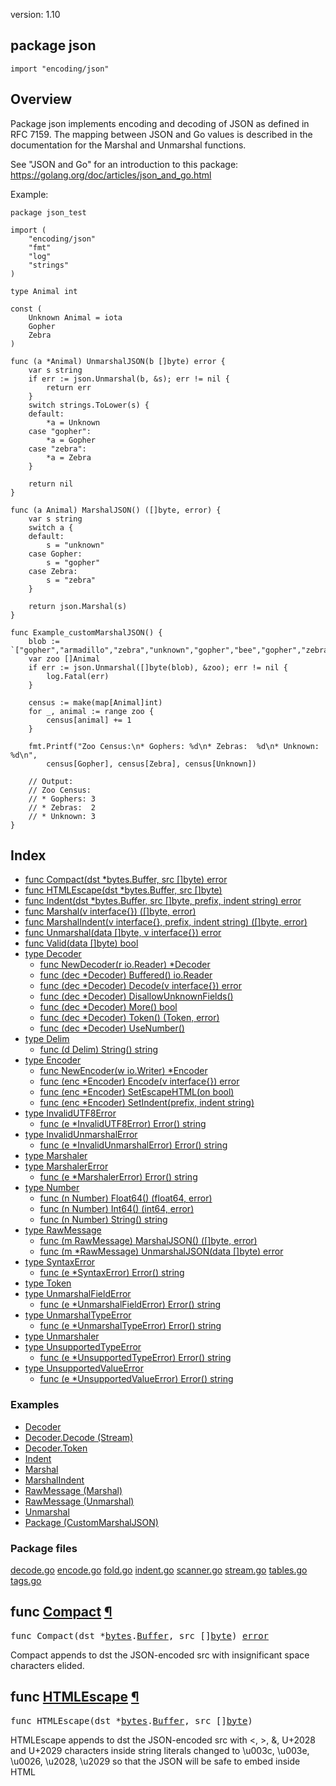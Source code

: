 version: 1.10
## package json

  `import "encoding/json"`

## Overview

Package json implements encoding and decoding of JSON as defined in RFC 7159.
The mapping between JSON and Go values is described in the documentation for the
Marshal and Unmarshal functions.

See "JSON and Go" for an introduction to this package:
https://golang.org/doc/articles/json_and_go.html

<a id="example_customMarshalJSON"></a>
Example:

    package json_test

    import (
        "encoding/json"
        "fmt"
        "log"
        "strings"
    )

    type Animal int

    const (
        Unknown Animal = iota
        Gopher
        Zebra
    )

    func (a *Animal) UnmarshalJSON(b []byte) error {
        var s string
        if err := json.Unmarshal(b, &s); err != nil {
            return err
        }
        switch strings.ToLower(s) {
        default:
            *a = Unknown
        case "gopher":
            *a = Gopher
        case "zebra":
            *a = Zebra
        }

        return nil
    }

    func (a Animal) MarshalJSON() ([]byte, error) {
        var s string
        switch a {
        default:
            s = "unknown"
        case Gopher:
            s = "gopher"
        case Zebra:
            s = "zebra"
        }

        return json.Marshal(s)
    }

    func Example_customMarshalJSON() {
        blob := `["gopher","armadillo","zebra","unknown","gopher","bee","gopher","zebra"]`
        var zoo []Animal
        if err := json.Unmarshal([]byte(blob), &zoo); err != nil {
            log.Fatal(err)
        }

        census := make(map[Animal]int)
        for _, animal := range zoo {
            census[animal] += 1
        }

        fmt.Printf("Zoo Census:\n* Gophers: %d\n* Zebras:  %d\n* Unknown: %d\n",
            census[Gopher], census[Zebra], census[Unknown])

        // Output:
        // Zoo Census:
        // * Gophers: 3
        // * Zebras:  2
        // * Unknown: 3
    }

## Index

- [func Compact(dst *bytes.Buffer, src []byte) error](#Compact)
- [func HTMLEscape(dst *bytes.Buffer, src []byte)](#HTMLEscape)
- [func Indent(dst *bytes.Buffer, src []byte, prefix, indent string) error](#Indent)
- [func Marshal(v interface{}) ([]byte, error)](#Marshal)
- [func MarshalIndent(v interface{}, prefix, indent string) ([]byte, error)](#MarshalIndent)
- [func Unmarshal(data []byte, v interface{}) error](#Unmarshal)
- [func Valid(data []byte) bool](#Valid)
- [type Decoder](#Decoder)
  - [func NewDecoder(r io.Reader) *Decoder](#NewDecoder)
  - [func (dec *Decoder) Buffered() io.Reader](#Decoder.Buffered)
  - [func (dec *Decoder) Decode(v interface{}) error](#Decoder.Decode)
  - [func (dec *Decoder) DisallowUnknownFields()](#Decoder.DisallowUnknownFields)
  - [func (dec *Decoder) More() bool](#Decoder.More)
  - [func (dec *Decoder) Token() (Token, error)](#Decoder.Token)
  - [func (dec *Decoder) UseNumber()](#Decoder.UseNumber)
- [type Delim](#Delim)
  - [func (d Delim) String() string](#Delim.String)
- [type Encoder](#Encoder)
  - [func NewEncoder(w io.Writer) *Encoder](#NewEncoder)
  - [func (enc *Encoder) Encode(v interface{}) error](#Encoder.Encode)
  - [func (enc *Encoder) SetEscapeHTML(on bool)](#Encoder.SetEscapeHTML)
  - [func (enc *Encoder) SetIndent(prefix, indent string)](#Encoder.SetIndent)
- [type InvalidUTF8Error](#InvalidUTF8Error)
  - [func (e *InvalidUTF8Error) Error() string](#InvalidUTF8Error.Error)
- [type InvalidUnmarshalError](#InvalidUnmarshalError)
  - [func (e *InvalidUnmarshalError) Error() string](#InvalidUnmarshalError.Error)
- [type Marshaler](#Marshaler)
- [type MarshalerError](#MarshalerError)
  - [func (e *MarshalerError) Error() string](#MarshalerError.Error)
- [type Number](#Number)
  - [func (n Number) Float64() (float64, error)](#Number.Float64)
  - [func (n Number) Int64() (int64, error)](#Number.Int64)
  - [func (n Number) String() string](#Number.String)
- [type RawMessage](#RawMessage)
  - [func (m RawMessage) MarshalJSON() ([]byte, error)](#RawMessage.MarshalJSON)
  - [func (m *RawMessage) UnmarshalJSON(data []byte) error](#RawMessage.UnmarshalJSON)
- [type SyntaxError](#SyntaxError)
  - [func (e *SyntaxError) Error() string](#SyntaxError.Error)
- [type Token](#Token)
- [type UnmarshalFieldError](#UnmarshalFieldError)
  - [func (e *UnmarshalFieldError) Error() string](#UnmarshalFieldError.Error)
- [type UnmarshalTypeError](#UnmarshalTypeError)
  - [func (e *UnmarshalTypeError) Error() string](#UnmarshalTypeError.Error)
- [type Unmarshaler](#Unmarshaler)
- [type UnsupportedTypeError](#UnsupportedTypeError)
  - [func (e *UnsupportedTypeError) Error() string](#UnsupportedTypeError.Error)
- [type UnsupportedValueError](#UnsupportedValueError)
  - [func (e *UnsupportedValueError) Error() string](#UnsupportedValueError.Error)

### Examples

- [Decoder](#exampleDecoder)
- [Decoder.Decode (Stream)](#exampleDecoder_Decode_stream)
- [Decoder.Token](#exampleDecoder_Token)
- [Indent](#exampleIndent)
- [Marshal](#exampleMarshal)
- [MarshalIndent](#exampleMarshalIndent)
- [RawMessage (Marshal)](#exampleRawMessage_marshal)
- [RawMessage (Unmarshal)](#exampleRawMessage_unmarshal)
- [Unmarshal](#exampleUnmarshal)
- [Package (CustomMarshalJSON)](#example_customMarshalJSON)

### Package files
 [decode.go](//github.com/golang/go/blob/2ea7d3461bb41d0ae12b56ee52d43314bcdb97f9/src/encoding/json/decode.go) [encode.go](//github.com/golang/go/blob/2ea7d3461bb41d0ae12b56ee52d43314bcdb97f9/src/encoding/json/encode.go) [fold.go](//github.com/golang/go/blob/2ea7d3461bb41d0ae12b56ee52d43314bcdb97f9/src/encoding/json/fold.go) [indent.go](//github.com/golang/go/blob/2ea7d3461bb41d0ae12b56ee52d43314bcdb97f9/src/encoding/json/indent.go) [scanner.go](//github.com/golang/go/blob/2ea7d3461bb41d0ae12b56ee52d43314bcdb97f9/src/encoding/json/scanner.go) [stream.go](//github.com/golang/go/blob/2ea7d3461bb41d0ae12b56ee52d43314bcdb97f9/src/encoding/json/stream.go) [tables.go](//github.com/golang/go/blob/2ea7d3461bb41d0ae12b56ee52d43314bcdb97f9/src/encoding/json/tables.go) [tags.go](//github.com/golang/go/blob/2ea7d3461bb41d0ae12b56ee52d43314bcdb97f9/src/encoding/json/tags.go)

<h2 id="Compact">func <a href="//github.com/golang/go/blob/2ea7d3461bb41d0ae12b56ee52d43314bcdb97f9/src/encoding/json/indent.go#L1">Compact</a>
    <a href="#Compact">¶</a></h2>
<pre>func Compact(dst *<a href="/bytes/">bytes</a>.<a href="/bytes/#Buffer">Buffer</a>, src []<a href="/builtin/#byte">byte</a>) <a href="/builtin/#error">error</a></pre>

Compact appends to dst the JSON-encoded src with insignificant space characters
elided.

<h2 id="HTMLEscape">func <a href="//github.com/golang/go/blob/2ea7d3461bb41d0ae12b56ee52d43314bcdb97f9/src/encoding/json/encode.go#L180">HTMLEscape</a>
    <a href="#HTMLEscape">¶</a></h2>
<pre>func HTMLEscape(dst *<a href="/bytes/">bytes</a>.<a href="/bytes/#Buffer">Buffer</a>, src []<a href="/builtin/#byte">byte</a>)</pre>

HTMLEscape appends to dst the JSON-encoded src with <, >, &, U+2028 and U+2029
characters inside string literals changed to \u003c, \u003e, \u0026, \u2028,
\u2029 so that the JSON will be safe to embed inside HTML <script> tags. For
historical reasons, web browsers don't honor standard HTML escaping within
<script> tags, so an alternative JSON encoding must be used.

<h2 id="Indent">func <a href="//github.com/golang/go/blob/2ea7d3461bb41d0ae12b56ee52d43314bcdb97f9/src/encoding/json/indent.go#L69">Indent</a>
    <a href="#Indent">¶</a></h2>
<pre>func Indent(dst *<a href="/bytes/">bytes</a>.<a href="/bytes/#Buffer">Buffer</a>, src []<a href="/builtin/#byte">byte</a>, prefix, indent <a href="/builtin/#string">string</a>) <a href="/builtin/#error">error</a></pre>

Indent appends to dst an indented form of the JSON-encoded src. Each element in
a JSON object or array begins on a new, indented line beginning with prefix
followed by one or more copies of indent according to the indentation nesting.
The data appended to dst does not begin with the prefix nor any indentation, to
make it easier to embed inside other formatted JSON data. Although leading space
characters (space, tab, carriage return, newline) at the beginning of src are
dropped, trailing space characters at the end of src are preserved and copied to
dst. For example, if src has no trailing spaces, neither will dst; if src ends
in a trailing newline, so will dst.

<a id="exampleIndent"></a>
Example:

    type Road struct {
        Name   string
        Number int
    }
    roads := []Road{
        {"Diamond Fork", 29},
        {"Sheep Creek", 51},
    }

    b, err := json.Marshal(roads)
    if err != nil {
        log.Fatal(err)
    }

    var out bytes.Buffer
    json.Indent(&out, b, "=", "\t")
    out.WriteTo(os.Stdout)
    // Output:
    // [
    // =	{
    // =		"Name": "Diamond Fork",
    // =		"Number": 29
    // =	},
    // =	{
    // =		"Name": "Sheep Creek",
    // =		"Number": 51
    // =	}
    // =]

<h2 id="Marshal">func <a href="//github.com/golang/go/blob/2ea7d3461bb41d0ae12b56ee52d43314bcdb97f9/src/encoding/json/encode.go#L149">Marshal</a>
    <a href="#Marshal">¶</a></h2>
<pre>func Marshal(v interface{}) ([]<a href="/builtin/#byte">byte</a>, <a href="/builtin/#error">error</a>)</pre>

Marshal returns the JSON encoding of v.

Marshal traverses the value v recursively. If an encountered value implements
the Marshaler interface and is not a nil pointer, Marshal calls its MarshalJSON
method to produce JSON. If no MarshalJSON method is present but the value
implements encoding.TextMarshaler instead, Marshal calls its MarshalText method
and encodes the result as a JSON string. The nil pointer exception is not
strictly necessary but mimics a similar, necessary exception in the behavior of
UnmarshalJSON.

Otherwise, Marshal uses the following type-dependent default encodings:

Boolean values encode as JSON booleans.

Floating point, integer, and Number values encode as JSON numbers.

String values encode as JSON strings coerced to valid UTF-8, replacing invalid
bytes with the Unicode replacement rune. The angle brackets "<" and ">" are
escaped to "\u003c" and "\u003e" to keep some browsers from misinterpreting JSON
output as HTML. Ampersand "&" is also escaped to "\u0026" for the same reason.
This escaping can be disabled using an Encoder that had SetEscapeHTML(false)
called on it.

Array and slice values encode as JSON arrays, except that []byte encodes as a
base64-encoded string, and a nil slice encodes as the null JSON value.

Struct values encode as JSON objects. Each exported struct field becomes a
member of the object, using the field name as the object key, unless the field
is omitted for one of the reasons given below.

The encoding of each struct field can be customized by the format string stored
under the "json" key in the struct field's tag. The format string gives the name
of the field, possibly followed by a comma-separated list of options. The name
may be empty in order to specify options without overriding the default field
name.

The "omitempty" option specifies that the field should be omitted from the
encoding if the field has an empty value, defined as false, 0, a nil pointer, a
nil interface value, and any empty array, slice, map, or string.

As a special case, if the field tag is "-", the field is always omitted. Note
that a field with name "-" can still be generated using the tag "-,".

Examples of struct field tags and their meanings:

    // Field appears in JSON as key "myName".
    Field int `json:"myName"`

    // Field appears in JSON as key "myName" and
    // the field is omitted from the object if its value is empty,
    // as defined above.
    Field int `json:"myName,omitempty"`

    // Field appears in JSON as key "Field" (the default), but
    // the field is skipped if empty.
    // Note the leading comma.
    Field int `json:",omitempty"`

    // Field is ignored by this package.
    Field int `json:"-"`

    // Field appears in JSON as key "-".
    Field int `json:"-,"`

The "string" option signals that a field is stored as JSON inside a JSON-encoded
string. It applies only to fields of string, floating point, integer, or boolean
types. This extra level of encoding is sometimes used when communicating with
JavaScript programs:

    Int64String int64 `json:",string"`

The key name will be used if it's a non-empty string consisting of only Unicode
letters, digits, and ASCII punctuation except quotation marks, backslash, and
comma.

Anonymous struct fields are usually marshaled as if their inner exported fields
were fields in the outer struct, subject to the usual Go visibility rules
amended as described in the next paragraph. An anonymous struct field with a
name given in its JSON tag is treated as having that name, rather than being
anonymous. An anonymous struct field of interface type is treated the same as
having that type as its name, rather than being anonymous.

The Go visibility rules for struct fields are amended for JSON when deciding
which field to marshal or unmarshal. If there are multiple fields at the same
level, and that level is the least nested (and would therefore be the nesting
level selected by the usual Go rules), the following extra rules apply:

1) Of those fields, if any are JSON-tagged, only tagged fields are considered,
even if there are multiple untagged fields that would otherwise conflict.

2) If there is exactly one field (tagged or not according to the first rule),
that is selected.

3) Otherwise there are multiple fields, and all are ignored; no error occurs.

Handling of anonymous struct fields is new in Go 1.1. Prior to Go 1.1, anonymous
struct fields were ignored. To force ignoring of an anonymous struct field in
both current and earlier versions, give the field a JSON tag of "-".

Map values encode as JSON objects. The map's key type must either be a string,
an integer type, or implement encoding.TextMarshaler. The map keys are sorted
and used as JSON object keys by applying the following rules, subject to the
UTF-8 coercion described for string values above:

    - string keys are used directly
    - encoding.TextMarshalers are marshaled
    - integer keys are converted to strings

Pointer values encode as the value pointed to. A nil pointer encodes as the null
JSON value.

Interface values encode as the value contained in the interface. A nil interface
value encodes as the null JSON value.

Channel, complex, and function values cannot be encoded in JSON. Attempting to
encode such a value causes Marshal to return an UnsupportedTypeError.

JSON cannot represent cyclic data structures and Marshal does not handle them.
Passing cyclic structures to Marshal will result in an infinite recursion.

<a id="exampleMarshal"></a>
Example:

    type ColorGroup struct {
        ID     int
        Name   string
        Colors []string
    }
    group := ColorGroup{
        ID:     1,
        Name:   "Reds",
        Colors: []string{"Crimson", "Red", "Ruby", "Maroon"},
    }
    b, err := json.Marshal(group)
    if err != nil {
        fmt.Println("error:", err)
    }
    os.Stdout.Write(b)
    // Output:
    // {"ID":1,"Name":"Reds","Colors":["Crimson","Red","Ruby","Maroon"]}

<h2 id="MarshalIndent">func <a href="//github.com/golang/go/blob/2ea7d3461bb41d0ae12b56ee52d43314bcdb97f9/src/encoding/json/encode.go#L161">MarshalIndent</a>
    <a href="#MarshalIndent">¶</a></h2>
<pre>func MarshalIndent(v interface{}, prefix, indent <a href="/builtin/#string">string</a>) ([]<a href="/builtin/#byte">byte</a>, <a href="/builtin/#error">error</a>)</pre>

MarshalIndent is like Marshal but applies Indent to format the output. Each JSON
element in the output will begin on a new line beginning with prefix followed by
one or more copies of indent according to the indentation nesting.

<a id="exampleMarshalIndent"></a>
Example:

    data := map[string]int{
        "a": 1,
        "b": 2,
    }

    json, err := json.MarshalIndent(data, "<prefix>", "<indent>")
    if err != nil {
        log.Fatal(err)
    }

    fmt.Println(string(json))
    // Output:
    // {
    // <prefix><indent>"a": 1,
    // <prefix><indent>"b": 2
    // <prefix>}

<h2 id="Unmarshal">func <a href="//github.com/golang/go/blob/2ea7d3461bb41d0ae12b56ee52d43314bcdb97f9/src/encoding/json/decode.go#L87">Unmarshal</a>
    <a href="#Unmarshal">¶</a></h2>
<pre>func Unmarshal(data []<a href="/builtin/#byte">byte</a>, v interface{}) <a href="/builtin/#error">error</a></pre>

Unmarshal parses the JSON-encoded data and stores the result in the value
pointed to by v. If v is nil or not a pointer, Unmarshal returns an
InvalidUnmarshalError.

Unmarshal uses the inverse of the encodings that Marshal uses, allocating maps,
slices, and pointers as necessary, with the following additional rules:

To unmarshal JSON into a pointer, Unmarshal first handles the case of the JSON
being the JSON literal null. In that case, Unmarshal sets the pointer to nil.
Otherwise, Unmarshal unmarshals the JSON into the value pointed at by the
pointer. If the pointer is nil, Unmarshal allocates a new value for it to point
to.

To unmarshal JSON into a value implementing the Unmarshaler interface, Unmarshal
calls that value's UnmarshalJSON method, including when the input is a JSON
null. Otherwise, if the value implements encoding.TextUnmarshaler and the input
is a JSON quoted string, Unmarshal calls that value's UnmarshalText method with
the unquoted form of the string.

To unmarshal JSON into a struct, Unmarshal matches incoming object keys to the
keys used by Marshal (either the struct field name or its tag), preferring an
exact match but also accepting a case-insensitive match. By default, object keys
which don't have a corresponding struct field are ignored (see
Decoder.DisallowUnknownFields for an alternative).

To unmarshal JSON into an interface value, Unmarshal stores one of these in the
interface value:

    bool, for JSON booleans
    float64, for JSON numbers
    string, for JSON strings
    []interface{}, for JSON arrays
    map[string]interface{}, for JSON objects
    nil for JSON null

To unmarshal a JSON array into a slice, Unmarshal resets the slice length to
zero and then appends each element to the slice. As a special case, to unmarshal
an empty JSON array into a slice, Unmarshal replaces the slice with a new empty
slice.

To unmarshal a JSON array into a Go array, Unmarshal decodes JSON array elements
into corresponding Go array elements. If the Go array is smaller than the JSON
array, the additional JSON array elements are discarded. If the JSON array is
smaller than the Go array, the additional Go array elements are set to zero
values.

To unmarshal a JSON object into a map, Unmarshal first establishes a map to use.
If the map is nil, Unmarshal allocates a new map. Otherwise Unmarshal reuses the
existing map, keeping existing entries. Unmarshal then stores key-value pairs
from the JSON object into the map. The map's key type must either be a string,
an integer, or implement encoding.TextUnmarshaler.

If a JSON value is not appropriate for a given target type, or if a JSON number
overflows the target type, Unmarshal skips that field and completes the
unmarshaling as best it can. If no more serious errors are encountered,
Unmarshal returns an UnmarshalTypeError describing the earliest such error. In
any case, it's not guaranteed that all the remaining fields following the
problematic one will be unmarshaled into the target object.

The JSON null value unmarshals into an interface, map, pointer, or slice by
setting that Go value to nil. Because null is often used in JSON to mean ``not
present,'' unmarshaling a JSON null into any other Go type has no effect on the
value and produces no error.

When unmarshaling quoted strings, invalid UTF-8 or invalid UTF-16 surrogate
pairs are not treated as an error. Instead, they are replaced by the Unicode
replacement character U+FFFD.

<a id="exampleUnmarshal"></a>
Example:

    var jsonBlob = []byte(`[
    	{"Name": "Platypus", "Order": "Monotremata"},
    	{"Name": "Quoll",    "Order": "Dasyuromorphia"}
    ]`)
    type Animal struct {
        Name  string
        Order string
    }
    var animals []Animal
    err := json.Unmarshal(jsonBlob, &animals)
    if err != nil {
        fmt.Println("error:", err)
    }
    fmt.Printf("%+v", animals)
    // Output:
    // [{Name:Platypus Order:Monotremata} {Name:Quoll Order:Dasyuromorphia}]

<h2 id="Valid">func <a href="//github.com/golang/go/blob/2ea7d3461bb41d0ae12b56ee52d43314bcdb97f9/src/encoding/json/scanner.go#L9">Valid</a>
    <a href="#Valid">¶</a></h2>
<pre>func Valid(data []<a href="/builtin/#byte">byte</a>) <a href="/builtin/#bool">bool</a></pre>

Valid reports whether data is a valid JSON encoding.

<h2 id="Decoder">type <a href="//github.com/golang/go/blob/2ea7d3461bb41d0ae12b56ee52d43314bcdb97f9/src/encoding/json/stream.go#L4">Decoder</a>
    <a href="#Decoder">¶</a></h2>
<pre>type Decoder struct {
    <span class="comment">// contains filtered or unexported fields</span>
}</pre>

A Decoder reads and decodes JSON values from an input stream.

<a id="exampleDecoder"></a>
Example:

    const jsonStream = `
    	{"Name": "Ed", "Text": "Knock knock."}
    	{"Name": "Sam", "Text": "Who's there?"}
    	{"Name": "Ed", "Text": "Go fmt."}
    	{"Name": "Sam", "Text": "Go fmt who?"}
    	{"Name": "Ed", "Text": "Go fmt yourself!"}
    `
    type Message struct {
        Name, Text string
    }
    dec := json.NewDecoder(strings.NewReader(jsonStream))
    for {
        var m Message
        if err := dec.Decode(&m); err == io.EOF {
            break
        } else if err != nil {
            log.Fatal(err)
        }
        fmt.Printf("%s: %s\n", m.Name, m.Text)
    }
    // Output:
    // Ed: Knock knock.
    // Sam: Who's there?
    // Ed: Go fmt.
    // Sam: Go fmt who?
    // Ed: Go fmt yourself!

<h3 id="NewDecoder">func <a href="//github.com/golang/go/blob/2ea7d3461bb41d0ae12b56ee52d43314bcdb97f9/src/encoding/json/stream.go#L21">NewDecoder</a>
    <a href="#NewDecoder">¶</a></h3>
<pre>func NewDecoder(r <a href="/io/">io</a>.<a href="/io/#Reader">Reader</a>) *<a href="#Decoder">Decoder</a></pre>

NewDecoder returns a new decoder that reads from r.

The decoder introduces its own buffering and may read data from r beyond the
JSON values requested.

<h3 id="Decoder.Buffered">func (*Decoder) <a href="//github.com/golang/go/blob/2ea7d3461bb41d0ae12b56ee52d43314bcdb97f9/src/encoding/json/stream.go#L73">Buffered</a>
    <a href="#Decoder.Buffered">¶</a></h3>
<pre>func (dec *<a href="#Decoder">Decoder</a>) Buffered() <a href="/io/">io</a>.<a href="/io/#Reader">Reader</a></pre>

Buffered returns a reader of the data remaining in the Decoder's buffer. The
reader is valid until the next call to Decode.

<h3 id="Decoder.Decode">func (*Decoder) <a href="//github.com/golang/go/blob/2ea7d3461bb41d0ae12b56ee52d43314bcdb97f9/src/encoding/json/stream.go#L39">Decode</a>
    <a href="#Decoder.Decode">¶</a></h3>
<pre>func (dec *<a href="#Decoder">Decoder</a>) Decode(v interface{}) <a href="/builtin/#error">error</a></pre>

Decode reads the next JSON-encoded value from its input and stores it in the
value pointed to by v.

See the documentation for Unmarshal for details about the conversion of JSON
into a Go value.

<a id="exampleDecoder_Decode_stream"></a>
Example:

    const jsonStream = `
    	[
    		{"Name": "Ed", "Text": "Knock knock."},
    		{"Name": "Sam", "Text": "Who's there?"},
    		{"Name": "Ed", "Text": "Go fmt."},
    		{"Name": "Sam", "Text": "Go fmt who?"},
    		{"Name": "Ed", "Text": "Go fmt yourself!"}
    	]
    `
    type Message struct {
        Name, Text string
    }
    dec := json.NewDecoder(strings.NewReader(jsonStream))

    // read open bracket
    t, err := dec.Token()
    if err != nil {
        log.Fatal(err)
    }
    fmt.Printf("%T: %v\n", t, t)

    // while the array contains values
    for dec.More() {
        var m Message
        // decode an array value (Message)
        err := dec.Decode(&m)
        if err != nil {
            log.Fatal(err)
        }

        fmt.Printf("%v: %v\n", m.Name, m.Text)
    }

    // read closing bracket
    t, err = dec.Token()
    if err != nil {
        log.Fatal(err)
    }
    fmt.Printf("%T: %v\n", t, t)

    // Output:
    // json.Delim: [
    // Ed: Knock knock.
    // Sam: Who's there?
    // Ed: Go fmt.
    // Sam: Go fmt who?
    // Ed: Go fmt yourself!
    // json.Delim: ]

<h3 id="Decoder.DisallowUnknownFields">func (*Decoder) <a href="//github.com/golang/go/blob/2ea7d3461bb41d0ae12b56ee52d43314bcdb97f9/src/encoding/json/stream.go#L32">DisallowUnknownFields</a>
    <a href="#Decoder.DisallowUnknownFields">¶</a></h3>
<pre>func (dec *<a href="#Decoder">Decoder</a>) DisallowUnknownFields()</pre>

DisallowUnknownFields causes the Decoder to return an error when the destination
is a struct and the input contains object keys which do not match any
non-ignored, exported fields in the destination.

<h3 id="Decoder.More">func (*Decoder) <a href="//github.com/golang/go/blob/2ea7d3461bb41d0ae12b56ee52d43314bcdb97f9/src/encoding/json/stream.go#L469">More</a>
    <a href="#Decoder.More">¶</a></h3>
<pre>func (dec *<a href="#Decoder">Decoder</a>) More() <a href="/builtin/#bool">bool</a></pre>

More reports whether there is another element in the current array or object
being parsed.

<h3 id="Decoder.Token">func (*Decoder) <a href="//github.com/golang/go/blob/2ea7d3461bb41d0ae12b56ee52d43314bcdb97f9/src/encoding/json/stream.go#L354">Token</a>
    <a href="#Decoder.Token">¶</a></h3>
<pre>func (dec *<a href="#Decoder">Decoder</a>) Token() (<a href="#Token">Token</a>, <a href="/builtin/#error">error</a>)</pre>

Token returns the next JSON token in the input stream. At the end of the input
stream, Token returns nil, io.EOF.

Token guarantees that the delimiters [ ] { } it returns are properly nested and
matched: if Token encounters an unexpected delimiter in the input, it will
return an error.

The input stream consists of basic JSON values—bool, string, number, and
null—along with delimiters [ ] { } of type Delim to mark the start and end of
arrays and objects. Commas and colons are elided.

<a id="exampleDecoder_Token"></a>
Example:

    const jsonStream = `
    	{"Message": "Hello", "Array": [1, 2, 3], "Null": null, "Number": 1.234}
    `
    dec := json.NewDecoder(strings.NewReader(jsonStream))
    for {
        t, err := dec.Token()
        if err == io.EOF {
            break
        }
        if err != nil {
            log.Fatal(err)
        }
        fmt.Printf("%T: %v", t, t)
        if dec.More() {
            fmt.Printf(" (more)")
        }
        fmt.Printf("\n")
    }
    // Output:
    // json.Delim: { (more)
    // string: Message (more)
    // string: Hello (more)
    // string: Array (more)
    // json.Delim: [ (more)
    // float64: 1 (more)
    // float64: 2 (more)
    // float64: 3
    // json.Delim: ] (more)
    // string: Null (more)
    // <nil>: <nil> (more)
    // string: Number (more)
    // float64: 1.234
    // json.Delim: }

<h3 id="Decoder.UseNumber">func (*Decoder) <a href="//github.com/golang/go/blob/2ea7d3461bb41d0ae12b56ee52d43314bcdb97f9/src/encoding/json/stream.go#L27">UseNumber</a>
    <a href="#Decoder.UseNumber">¶</a></h3>
<pre>func (dec *<a href="#Decoder">Decoder</a>) UseNumber()</pre>

UseNumber causes the Decoder to unmarshal a number into an interface{} as a
Number instead of as a float64.

<h2 id="Delim">type <a href="//github.com/golang/go/blob/2ea7d3461bb41d0ae12b56ee52d43314bcdb97f9/src/encoding/json/stream.go#L337">Delim</a>
    <a href="#Delim">¶</a></h2>
<pre>type Delim <a href="/builtin/#rune">rune</a></pre>

A Delim is a JSON array or object delimiter, one of [ ] { or }.

<h3 id="Delim.String">func (Delim) <a href="//github.com/golang/go/blob/2ea7d3461bb41d0ae12b56ee52d43314bcdb97f9/src/encoding/json/stream.go#L339">String</a>
    <a href="#Delim.String">¶</a></h3>
<pre>func (d <a href="#Delim">Delim</a>) String() <a href="/builtin/#string">string</a></pre>


<h2 id="Encoder">type <a href="//github.com/golang/go/blob/2ea7d3461bb41d0ae12b56ee52d43314bcdb97f9/src/encoding/json/stream.go#L165">Encoder</a>
    <a href="#Encoder">¶</a></h2>
<pre>type Encoder struct {
    <span class="comment">// contains filtered or unexported fields</span>
}</pre>

An Encoder writes JSON values to an output stream.

<h3 id="NewEncoder">func <a href="//github.com/golang/go/blob/2ea7d3461bb41d0ae12b56ee52d43314bcdb97f9/src/encoding/json/stream.go#L176">NewEncoder</a>
    <a href="#NewEncoder">¶</a></h3>
<pre>func NewEncoder(w <a href="/io/">io</a>.<a href="/io/#Writer">Writer</a>) *<a href="#Encoder">Encoder</a></pre>

NewEncoder returns a new encoder that writes to w.

<h3 id="Encoder.Encode">func (*Encoder) <a href="//github.com/golang/go/blob/2ea7d3461bb41d0ae12b56ee52d43314bcdb97f9/src/encoding/json/stream.go#L185">Encode</a>
    <a href="#Encoder.Encode">¶</a></h3>
<pre>func (enc *<a href="#Encoder">Encoder</a>) Encode(v interface{}) <a href="/builtin/#error">error</a></pre>

Encode writes the JSON encoding of v to the stream, followed by a newline
character.

See the documentation for Marshal for details about the conversion of Go values
to JSON.

<h3 id="Encoder.SetEscapeHTML">func (*Encoder) <a href="//github.com/golang/go/blob/2ea7d3461bb41d0ae12b56ee52d43314bcdb97f9/src/encoding/json/stream.go#L237">SetEscapeHTML</a>
    <a href="#Encoder.SetEscapeHTML">¶</a></h3>
<pre>func (enc *<a href="#Encoder">Encoder</a>) SetEscapeHTML(on <a href="/builtin/#bool">bool</a>)</pre>

SetEscapeHTML specifies whether problematic HTML characters should be escaped
inside JSON quoted strings. The default behavior is to escape &, <, and > to
\u0026, \u003c, and \u003e to avoid certain safety problems that can arise when
embedding JSON in HTML.

In non-HTML settings where the escaping interferes with the readability of the
output, SetEscapeHTML(false) disables this behavior.

<h3 id="Encoder.SetIndent">func (*Encoder) <a href="//github.com/golang/go/blob/2ea7d3461bb41d0ae12b56ee52d43314bcdb97f9/src/encoding/json/stream.go#L225">SetIndent</a>
    <a href="#Encoder.SetIndent">¶</a></h3>
<pre>func (enc *<a href="#Encoder">Encoder</a>) SetIndent(prefix, indent <a href="/builtin/#string">string</a>)</pre>

SetIndent instructs the encoder to format each subsequent encoded value as if
indented by the package-level function Indent(dst, src, prefix, indent). Calling
SetIndent("", "") disables indentation.

<h2 id="InvalidUTF8Error">type <a href="//github.com/golang/go/blob/2ea7d3461bb41d0ae12b56ee52d43314bcdb97f9/src/encoding/json/encode.go#L240">InvalidUTF8Error</a>
    <a href="#InvalidUTF8Error">¶</a></h2>
<pre>type InvalidUTF8Error struct {
<span id="InvalidUTF8Error.S"></span>    S <a href="/builtin/#string">string</a> <span class="comment">// the whole string value that caused the error</span>
}</pre>

Before Go 1.2, an InvalidUTF8Error was returned by Marshal when attempting to
encode a string value with invalid UTF-8 sequences. As of Go 1.2, Marshal
instead coerces the string to valid UTF-8 by replacing invalid bytes with the
Unicode replacement rune U+FFFD.

Deprecated: No longer used; kept for compatibility.

<h3 id="InvalidUTF8Error.Error">func (*InvalidUTF8Error) <a href="//github.com/golang/go/blob/2ea7d3461bb41d0ae12b56ee52d43314bcdb97f9/src/encoding/json/encode.go#L244">Error</a>
    <a href="#InvalidUTF8Error.Error">¶</a></h3>
<pre>func (e *<a href="#InvalidUTF8Error">InvalidUTF8Error</a>) Error() <a href="/builtin/#string">string</a></pre>


<h2 id="InvalidUnmarshalError">type <a href="//github.com/golang/go/blob/2ea7d3461bb41d0ae12b56ee52d43314bcdb97f9/src/encoding/json/decode.go#L146">InvalidUnmarshalError</a>
    <a href="#InvalidUnmarshalError">¶</a></h2>
<pre>type InvalidUnmarshalError struct {
<span id="InvalidUnmarshalError.Type"></span>    Type <a href="/reflect/">reflect</a>.<a href="/reflect/#Type">Type</a>
}</pre>

An InvalidUnmarshalError describes an invalid argument passed to Unmarshal. (The
argument to Unmarshal must be a non-nil pointer.)

<h3 id="InvalidUnmarshalError.Error">func (*InvalidUnmarshalError) <a href="//github.com/golang/go/blob/2ea7d3461bb41d0ae12b56ee52d43314bcdb97f9/src/encoding/json/decode.go#L150">Error</a>
    <a href="#InvalidUnmarshalError.Error">¶</a></h3>
<pre>func (e *<a href="#InvalidUnmarshalError">InvalidUnmarshalError</a>) Error() <a href="/builtin/#string">string</a></pre>


<h2 id="Marshaler">type <a href="//github.com/golang/go/blob/2ea7d3461bb41d0ae12b56ee52d43314bcdb97f9/src/encoding/json/encode.go#L211">Marshaler</a>
    <a href="#Marshaler">¶</a></h2>
<pre>type Marshaler interface {
    MarshalJSON() ([]<a href="/builtin/#byte">byte</a>, <a href="/builtin/#error">error</a>)
}</pre>

Marshaler is the interface implemented by types that can marshal themselves into
valid JSON.

<h2 id="MarshalerError">type <a href="//github.com/golang/go/blob/2ea7d3461bb41d0ae12b56ee52d43314bcdb97f9/src/encoding/json/encode.go#L248">MarshalerError</a>
    <a href="#MarshalerError">¶</a></h2>
<pre>type MarshalerError struct {
<span id="MarshalerError.Type"></span>    Type <a href="/reflect/">reflect</a>.<a href="/reflect/#Type">Type</a>
<span id="MarshalerError.Err"></span>    Err  <a href="/builtin/#error">error</a>
}</pre>


<h3 id="MarshalerError.Error">func (*MarshalerError) <a href="//github.com/golang/go/blob/2ea7d3461bb41d0ae12b56ee52d43314bcdb97f9/src/encoding/json/encode.go#L253">Error</a>
    <a href="#MarshalerError.Error">¶</a></h3>
<pre>func (e *<a href="#MarshalerError">MarshalerError</a>) Error() <a href="/builtin/#string">string</a></pre>


<h2 id="Number">type <a href="//github.com/golang/go/blob/2ea7d3461bb41d0ae12b56ee52d43314bcdb97f9/src/encoding/json/decode.go#L184">Number</a>
    <a href="#Number">¶</a></h2>
<pre>type Number <a href="/builtin/#string">string</a></pre>

A Number represents a JSON number literal.

<h3 id="Number.Float64">func (Number) <a href="//github.com/golang/go/blob/2ea7d3461bb41d0ae12b56ee52d43314bcdb97f9/src/encoding/json/decode.go#L190">Float64</a>
    <a href="#Number.Float64">¶</a></h3>
<pre>func (n <a href="#Number">Number</a>) Float64() (<a href="/builtin/#float64">float64</a>, <a href="/builtin/#error">error</a>)</pre>

Float64 returns the number as a float64.

<h3 id="Number.Int64">func (Number) <a href="//github.com/golang/go/blob/2ea7d3461bb41d0ae12b56ee52d43314bcdb97f9/src/encoding/json/decode.go#L195">Int64</a>
    <a href="#Number.Int64">¶</a></h3>
<pre>func (n <a href="#Number">Number</a>) Int64() (<a href="/builtin/#int64">int64</a>, <a href="/builtin/#error">error</a>)</pre>

Int64 returns the number as an int64.

<h3 id="Number.String">func (Number) <a href="//github.com/golang/go/blob/2ea7d3461bb41d0ae12b56ee52d43314bcdb97f9/src/encoding/json/decode.go#L187">String</a>
    <a href="#Number.String">¶</a></h3>
<pre>func (n <a href="#Number">Number</a>) String() <a href="/builtin/#string">string</a></pre>

String returns the literal text of the number.

<h2 id="RawMessage">type <a href="//github.com/golang/go/blob/2ea7d3461bb41d0ae12b56ee52d43314bcdb97f9/src/encoding/json/stream.go#L244">RawMessage</a>
    <a href="#RawMessage">¶</a></h2>
<pre>type RawMessage []<a href="/builtin/#byte">byte</a></pre>

RawMessage is a raw encoded JSON value. It implements Marshaler and Unmarshaler
and can be used to delay JSON decoding or precompute a JSON encoding.

<a id="exampleRawMessage_marshal"></a>
Example:

    h := json.RawMessage(`{"precomputed": true}`)

    c := struct {
        Header *json.RawMessage `json:"header"`
        Body   string           `json:"body"`
    }{Header: &h, Body: "Hello Gophers!"}

    b, err := json.MarshalIndent(&c, "", "\t")
    if err != nil {
        fmt.Println("error:", err)
    }
    os.Stdout.Write(b)

    // Output:
    // {
    // 	"header": {
    // 		"precomputed": true
    // 	},
    // 	"body": "Hello Gophers!"
    // }


<a id="exampleRawMessage_unmarshal"></a>
Example:

    type Color struct {
        Space string
        Point json.RawMessage // delay parsing until we know the color space
    }
    type RGB struct {
        R   uint8
        G   uint8
        B   uint8
    }
    type YCbCr struct {
        Y   uint8
        Cb  int8
        Cr  int8
    }

    var j = []byte(`[
    	{"Space": "YCbCr", "Point": {"Y": 255, "Cb": 0, "Cr": -10}},
    	{"Space": "RGB",   "Point": {"R": 98, "G": 218, "B": 255}}
    ]`)
    var colors []Color
    err := json.Unmarshal(j, &colors)
    if err != nil {
        log.Fatalln("error:", err)
    }

    for _, c := range colors {
        var dst interface{}
        switch c.Space {
        case "RGB":
            dst = new(RGB)
        case "YCbCr":
            dst = new(YCbCr)
        }
        err := json.Unmarshal(c.Point, dst)
        if err != nil {
            log.Fatalln("error:", err)
        }
        fmt.Println(c.Space, dst)
    }
    // Output:
    // YCbCr &{255 0 -10}
    // RGB &{98 218 255}

<h3 id="RawMessage.MarshalJSON">func (RawMessage) <a href="//github.com/golang/go/blob/2ea7d3461bb41d0ae12b56ee52d43314bcdb97f9/src/encoding/json/stream.go#L247">MarshalJSON</a>
    <a href="#RawMessage.MarshalJSON">¶</a></h3>
<pre>func (m <a href="#RawMessage">RawMessage</a>) MarshalJSON() ([]<a href="/builtin/#byte">byte</a>, <a href="/builtin/#error">error</a>)</pre>

MarshalJSON returns m as the JSON encoding of m.

<h3 id="RawMessage.UnmarshalJSON">func (*RawMessage) <a href="//github.com/golang/go/blob/2ea7d3461bb41d0ae12b56ee52d43314bcdb97f9/src/encoding/json/stream.go#L255">UnmarshalJSON</a>
    <a href="#RawMessage.UnmarshalJSON">¶</a></h3>
<pre>func (m *<a href="#RawMessage">RawMessage</a>) UnmarshalJSON(data []<a href="/builtin/#byte">byte</a>) <a href="/builtin/#error">error</a></pre>

UnmarshalJSON sets *m to a copy of data.

<h2 id="SyntaxError">type <a href="//github.com/golang/go/blob/2ea7d3461bb41d0ae12b56ee52d43314bcdb97f9/src/encoding/json/scanner.go#L59">SyntaxError</a>
    <a href="#SyntaxError">¶</a></h2>
<pre>type SyntaxError struct {
<span id="SyntaxError.Offset"></span>    Offset <a href="/builtin/#int64">int64</a> <span class="comment">// error occurred after reading Offset bytes</span>
    <span class="comment">// contains filtered or unexported fields</span>
}</pre>

A SyntaxError is a description of a JSON syntax error.

<h3 id="SyntaxError.Error">func (*SyntaxError) <a href="//github.com/golang/go/blob/2ea7d3461bb41d0ae12b56ee52d43314bcdb97f9/src/encoding/json/scanner.go#L64">Error</a>
    <a href="#SyntaxError.Error">¶</a></h3>
<pre>func (e *<a href="#SyntaxError">SyntaxError</a>) Error() <a href="/builtin/#string">string</a></pre>


<h2 id="Token">type <a href="//github.com/golang/go/blob/2ea7d3461bb41d0ae12b56ee52d43314bcdb97f9/src/encoding/json/stream.go#L275">Token</a>
    <a href="#Token">¶</a></h2>
<pre>type Token interface{}</pre>

A Token holds a value of one of these types:

    Delim, for the four JSON delimiters [ ] { }
    bool, for JSON booleans
    float64, for JSON numbers
    Number, for JSON numbers
    string, for JSON string literals
    nil, for JSON null

<h2 id="UnmarshalFieldError">type <a href="//github.com/golang/go/blob/2ea7d3461bb41d0ae12b56ee52d43314bcdb97f9/src/encoding/json/decode.go#L134">UnmarshalFieldError</a>
    <a href="#UnmarshalFieldError">¶</a></h2>
<pre>type UnmarshalFieldError struct {
<span id="UnmarshalFieldError.Key"></span>    Key   <a href="/builtin/#string">string</a>
<span id="UnmarshalFieldError.Type"></span>    Type  <a href="/reflect/">reflect</a>.<a href="/reflect/#Type">Type</a>
<span id="UnmarshalFieldError.Field"></span>    Field <a href="/reflect/">reflect</a>.<a href="/reflect/#StructField">StructField</a>
}</pre>

An UnmarshalFieldError describes a JSON object key that led to an unexported
(and therefore unwritable) struct field.

Deprecated: No longer used; kept for compatibility.

<h3 id="UnmarshalFieldError.Error">func (*UnmarshalFieldError) <a href="//github.com/golang/go/blob/2ea7d3461bb41d0ae12b56ee52d43314bcdb97f9/src/encoding/json/decode.go#L140">Error</a>
    <a href="#UnmarshalFieldError.Error">¶</a></h3>
<pre>func (e *<a href="#UnmarshalFieldError">UnmarshalFieldError</a>) Error() <a href="/builtin/#string">string</a></pre>


<h2 id="UnmarshalTypeError">type <a href="//github.com/golang/go/blob/2ea7d3461bb41d0ae12b56ee52d43314bcdb97f9/src/encoding/json/decode.go#L115">UnmarshalTypeError</a>
    <a href="#UnmarshalTypeError">¶</a></h2>
<pre>type UnmarshalTypeError struct {
<span id="UnmarshalTypeError.Value"></span>    Value  <a href="/builtin/#string">string</a>       <span class="comment">// description of JSON value - &#34;bool&#34;, &#34;array&#34;, &#34;number -5&#34;</span>
<span id="UnmarshalTypeError.Type"></span>    Type   <a href="/reflect/">reflect</a>.<a href="/reflect/#Type">Type</a> <span class="comment">// type of Go value it could not be assigned to</span>
<span id="UnmarshalTypeError.Offset"></span>    Offset <a href="/builtin/#int64">int64</a>        <span class="comment">// error occurred after reading Offset bytes</span>
<span id="UnmarshalTypeError.Struct"></span>    Struct <a href="/builtin/#string">string</a>       <span class="comment">// name of the struct type containing the field</span>
<span id="UnmarshalTypeError.Field"></span>    Field  <a href="/builtin/#string">string</a>       <span class="comment">// name of the field holding the Go value</span>
}</pre>

An UnmarshalTypeError describes a JSON value that was not appropriate for a
value of a specific Go type.

<h3 id="UnmarshalTypeError.Error">func (*UnmarshalTypeError) <a href="//github.com/golang/go/blob/2ea7d3461bb41d0ae12b56ee52d43314bcdb97f9/src/encoding/json/decode.go#L123">Error</a>
    <a href="#UnmarshalTypeError.Error">¶</a></h3>
<pre>func (e *<a href="#UnmarshalTypeError">UnmarshalTypeError</a>) Error() <a href="/builtin/#string">string</a></pre>


<h2 id="Unmarshaler">type <a href="//github.com/golang/go/blob/2ea7d3461bb41d0ae12b56ee52d43314bcdb97f9/src/encoding/json/decode.go#L109">Unmarshaler</a>
    <a href="#Unmarshaler">¶</a></h2>
<pre>type Unmarshaler interface {
    UnmarshalJSON([]<a href="/builtin/#byte">byte</a>) <a href="/builtin/#error">error</a>
}</pre>

Unmarshaler is the interface implemented by types that can unmarshal a JSON
description of themselves. The input can be assumed to be a valid encoding of a
JSON value. UnmarshalJSON must copy the JSON data if it wishes to retain the
data after returning.

By convention, to approximate the behavior of Unmarshal itself, Unmarshalers
implement UnmarshalJSON([]byte("null")) as a no-op.

<h2 id="UnsupportedTypeError">type <a href="//github.com/golang/go/blob/2ea7d3461bb41d0ae12b56ee52d43314bcdb97f9/src/encoding/json/encode.go#L217">UnsupportedTypeError</a>
    <a href="#UnsupportedTypeError">¶</a></h2>
<pre>type UnsupportedTypeError struct {
<span id="UnsupportedTypeError.Type"></span>    Type <a href="/reflect/">reflect</a>.<a href="/reflect/#Type">Type</a>
}</pre>

An UnsupportedTypeError is returned by Marshal when attempting to encode an
unsupported value type.

<h3 id="UnsupportedTypeError.Error">func (*UnsupportedTypeError) <a href="//github.com/golang/go/blob/2ea7d3461bb41d0ae12b56ee52d43314bcdb97f9/src/encoding/json/encode.go#L221">Error</a>
    <a href="#UnsupportedTypeError.Error">¶</a></h3>
<pre>func (e *<a href="#UnsupportedTypeError">UnsupportedTypeError</a>) Error() <a href="/builtin/#string">string</a></pre>


<h2 id="UnsupportedValueError">type <a href="//github.com/golang/go/blob/2ea7d3461bb41d0ae12b56ee52d43314bcdb97f9/src/encoding/json/encode.go#L225">UnsupportedValueError</a>
    <a href="#UnsupportedValueError">¶</a></h2>
<pre>type UnsupportedValueError struct {
<span id="UnsupportedValueError.Value"></span>    Value <a href="/reflect/">reflect</a>.<a href="/reflect/#Value">Value</a>
<span id="UnsupportedValueError.Str"></span>    Str   <a href="/builtin/#string">string</a>
}</pre>


<h3 id="UnsupportedValueError.Error">func (*UnsupportedValueError) <a href="//github.com/golang/go/blob/2ea7d3461bb41d0ae12b56ee52d43314bcdb97f9/src/encoding/json/encode.go#L230">Error</a>
    <a href="#UnsupportedValueError.Error">¶</a></h3>
<pre>func (e *<a href="#UnsupportedValueError">UnsupportedValueError</a>) Error() <a href="/builtin/#string">string</a></pre>



